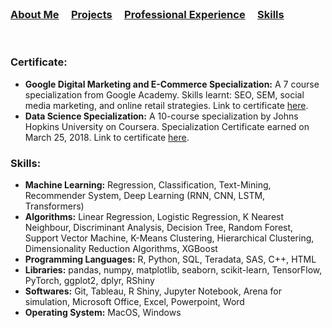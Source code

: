 <br />


### [About Me](https://vermaph.github.io/)&nbsp; &nbsp; &nbsp;[Projects](./projects.html)&nbsp; &nbsp; &nbsp;[Professional Experience](./experience.html)&nbsp; &nbsp; &nbsp;[Skills](./skills.html)<br />

<br />

### Certificate: 

* **Google Digital Marketing and E-Commerce Specialization:** A 7 course specialization from Google Academy. Skills learnt: SEO, SEM, social media marketing, and online retail strategies. Link to certificate [here](https://www.coursera.org/account/accomplishments/professional-cert/MN6QHGP1WYGG).
* **Data Science Specialization:**  A 10-course specialization by Johns Hopkins University on Coursera. Specialization Certificate earned on March 25, 2018. Link to certificate [here](https://www.coursera.org/account/accomplishments/specialization/6UFAFQ6NL8TA).

### Skills:
* **Machine Learning:** Regression, Classification, Text-Mining, Recommender System, Deep Learning (RNN, CNN, LSTM, Transformers)  <br />
* **Algorithms:** Linear Regression, Logistic Regression, K Nearest Neighbour, Discriminant Analysis, Decision Tree, Random Forest, Support Vector Machine, K-Means Clustering, Hierarchical Clustering, Dimensionality Reduction Algorithms, XGBoost  <br />
* **Programming Languages:** R, Python, SQL, Teradata, SAS, C++, HTML  <br />
* **Libraries:** pandas, numpy, matplotlib, seaborn, scikit-learn, TensorFlow, PyTorch, ggplot2, dplyr, RShiny  <br />
* **Softwares:** Git, Tableau, R Shiny, Jupyter Notebook, Arena for simulation, Microsoft Office, Excel, Powerpoint, Word  <br />
* **Operating System:** MacOS, Windows<br />


<!-- Google tag (gtag.js) -->
<script async src="https://www.googletagmanager.com/gtag/js?id=G-NSNZ1PS7E4"></script>
<script>
  window.dataLayer = window.dataLayer || [];
  function gtag(){dataLayer.push(arguments);}
  gtag('js', new Date());

  gtag('config', 'G-NSNZ1PS7E4');
</script>
